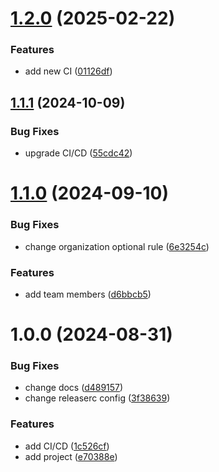 # [1.2.0](https://github.com/ckoliber/terraform-grafana-organization/compare/1.1.1...1.2.0) (2025-02-22)


### Features

* add new CI ([01126df](https://github.com/ckoliber/terraform-grafana-organization/commit/01126dfc6525df7e1cb7d38b20d2d2115b25dafb))

## [1.1.1](https://github.com/ckoliber/terraform-grafana-organization/compare/1.1.0...1.1.1) (2024-10-09)


### Bug Fixes

* upgrade CI/CD ([55cdc42](https://github.com/ckoliber/terraform-grafana-organization/commit/55cdc429d83069f280c2f8f96ffdea2f865a62d2))

# [1.1.0](https://github.com/ckoliber/terraform-grafana-organization/compare/1.0.0...1.1.0) (2024-09-10)


### Bug Fixes

* change organization optional rule ([6e3254c](https://github.com/ckoliber/terraform-grafana-organization/commit/6e3254c6bdb41ba059a9e4264cc419802d9a679a))


### Features

* add team members ([d6bbcb5](https://github.com/ckoliber/terraform-grafana-organization/commit/d6bbcb512256ad6413a099033233f577fbf00483))

# 1.0.0 (2024-08-31)


### Bug Fixes

* change docs ([d489157](https://github.com/ckoliber/terraform-grafana-organization/commit/d4891570fa226036fb5e4e3279e1cf99f8f69892))
* change releaserc config ([3f38639](https://github.com/ckoliber/terraform-grafana-organization/commit/3f386393295738b9726496317fc656972efed33d))


### Features

* add CI/CD ([1c526cf](https://github.com/ckoliber/terraform-grafana-organization/commit/1c526cf4129c7d49bdfaf602647d809e7cdc866e))
* add project ([e70388e](https://github.com/ckoliber/terraform-grafana-organization/commit/e70388e32dab4119c096574c75f8c8ee2eeb7e30))
